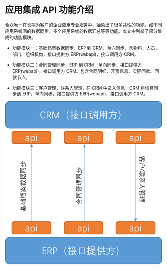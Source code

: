 # 应用集成 API 功能介绍

合众唯一在长期为客户的企业应用专业服务中，抽象出了很多共性的功能，如不同应用系统间的数据同步，多个应用系统的数据汇总等等功能。本文中列举了部分集成的功能模块。 

- 功能模块一：基础档案数据同步，ERP 到 CRM，单向同步，含物料、人员、部门、组织机构，接口提供方 ERP(webapi)，接口调用方 CRM。 

- 功能模块二：合同管理同步，ERP 到 CRM，单向同步，接口提供方 ERP(webapi)，接口调用方 CRM。包含合同明细、开票信息、实际回款、回款节点。 

- 功能模块三：客户管理，联系人管理，在 CRM 中录入信息，CRM 将信息同步到 ERP，单向同步，接口提供方 ERP(webapi)，接口调用方 CRM。 

![image](../../../image/JDCloud-WhitePaper/JDCloud-WhitePaper-Enterprise-Integration-Best-Practice-with-WanXiangAPI/appliction-intregration-api-introduction.png)
